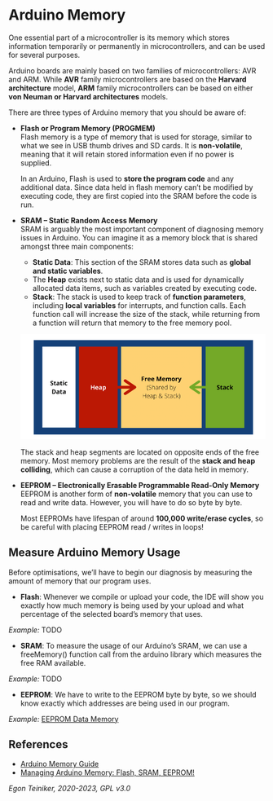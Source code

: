 # Arduino Memory

One essential part of a microcontroller is its memory which stores information 
temporarily or permanently in microcontrollers, and can be used for several purposes. 

Arduino boards are mainly based on two families of microcontrollers: AVR and ARM. 
While **AVR** family microcontrollers are based on the **Harvard architecture** model, 
**ARM** family microcontrollers can be based on either **von Neuman or Harvard architectures** models.

There are three types of Arduino memory that you should be aware of:

* **Flash or Program Memory (PROGMEM)**\
    Flash memory is a type of memory that is used for storage, similar to what we see in USB thumb drives and SD cards. It is **non-volatile**, meaning that it will retain stored information even if no power is supplied.

    In an Arduino, Flash is used to **store the program code** and any additional data. Since data held in flash memory can’t be modified by executing code, they are first copied into the SRAM before the code is run.

* **SRAM – Static Random Access Memory**\
    SRAM is arguably the most important component of diagnosing memory issues in Arduino. You can imagine it as a memory block that is shared amongst three main components:
    * **Static Data**: This section of the SRAM stores data such as **global and static variables**.
    * The **Heap** exists next to static data and is used for dynamically allocated data items, such as variables created by executing code.
    * **Stack**: The stack is used to keep track of **function parameters**, including **local variables** for interrupts, and function calls. Each function call will increase the size of the stack, while returning from a function will return that memory to the free memory pool.
    
    ![Arduino SRAM](ArduinoSRAM.png)

    The stack and heap segments are located on opposite ends of the free memory.
    Most memory problems are the result of the **stack and heap colliding**, which can cause a corruption of the data held in memory.

* **EEPROM – Electronically Erasable Programmable Read-Only Memory**\
    EEPROM is another form of **non-volatile** memory that you can use to read and write data. However, you will have to do so byte by byte.

    Most EEPROMs have lifespan of around **100,000 write/erase cycles**, so be careful with placing EEPROM read / writes in loops!



## Measure Arduino Memory Usage

Before optimisations, we’ll have to begin our diagnosis by measuring the amount of memory that our program uses.

* **Flash**: Whenever we compile or upload your code, the IDE will show you exactly how much memory is being used by your upload and what percentage of the selected board’s memory that uses.

_Example:_ TODO

* **SRAM**: To measure the usage of our Arduino’s SRAM, we can use a freeMemory() function call from the arduino library which measures the free RAM available.

_Example:_ TODO

* **EEPROM**: We have to write to the EEPROM byte by byte, so we should know exactly which addresses are being used in our program. 

_Example:_ [EEPROM Data Memory](eeprom/)


## References

* [Arduino Memory Guide](https://docs.arduino.cc/learn/programming/memory-guide)
* [Managing Arduino Memory: Flash, SRAM, EEPROM!](https://www.seeedstudio.com/blog/2021/04/26/managing-arduino-memory-flash-sram-eeprom/#:~:text=There%20are%20three%20types%20of,Erasable%20Programmable%20Read%2DOnly%20Memory)

*Egon Teiniker, 2020-2023, GPL v3.0* 